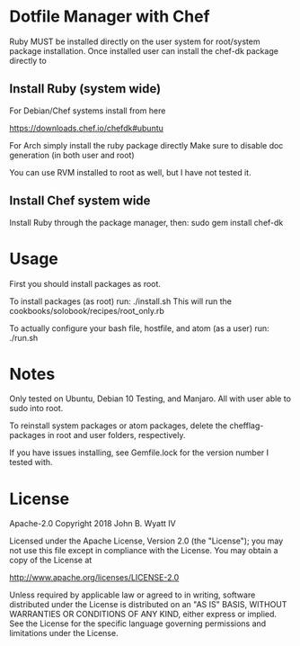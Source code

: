 # Dotfile Manager with Chef

Ruby MUST be installed directly on the user system for root/system package installation. Once installed user can install the chef-dk package directly to

## Install Ruby (system wide)
For Debian/Chef systems install from here

https://downloads.chef.io/chefdk#ubuntu

For Arch simply install the ruby package directly
Make sure to disable doc generation (in both user and root)

You can use RVM installed to root as well, but I have not tested it.

## Install Chef system wide
Install Ruby through the package manager, then:
sudo gem install chef-dk

# Usage
First you should install packages as root.

To install packages (as root) run:
./install.sh
This will run the cookbooks/solobook/recipes/root_only.rb

To actually configure your bash file, hostfile, and atom (as a user) run:
./run.sh

# Notes
Only tested on Ubuntu, Debian 10 Testing, and Manjaro. All with user able to sudo into root.

To reinstall system packages or atom packages, delete the chefflag-packages in root and user folders, respectively.

If you have issues installing, see Gemfile.lock for the version number I tested with.

# License
Apache-2.0
Copyright 2018 John B. Wyatt IV

Licensed under the Apache License, Version 2.0 (the "License"); you may not use this file except in compliance with the License.
You may obtain a copy of the License at

http://www.apache.org/licenses/LICENSE-2.0

Unless required by applicable law or agreed to in writing, software distributed under the License is distributed on an "AS IS" BASIS, WITHOUT WARRANTIES OR CONDITIONS OF ANY KIND, either express or implied. See the License for the specific language governing permissions and limitations under the License.
